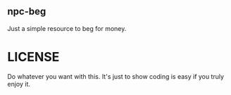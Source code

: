 ## npc-beg
Just a simple resource to beg for money.

# LICENSE
Do whatever you want with this. It's just to show coding is easy if you truly enjoy it.

